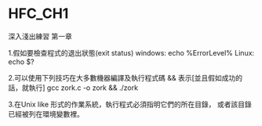 # HFC_CH1
深入淺出練習 第一章

1.假如要檢查程式的退出狀態(exit status)
    windows: echo %ErrorLevel%
    Linux: echo $?

2.可以使用下列技巧在大多數機器編譯及執行程式碼
    && 表示[並且假如成功的話，就執行]
    gcc zork.c -o zork && ./zork

3.在Unix like 形式的作業系統，執行程式必須指明它們的所在目錄，
  或者該目錄已經被列在環境變數裡。